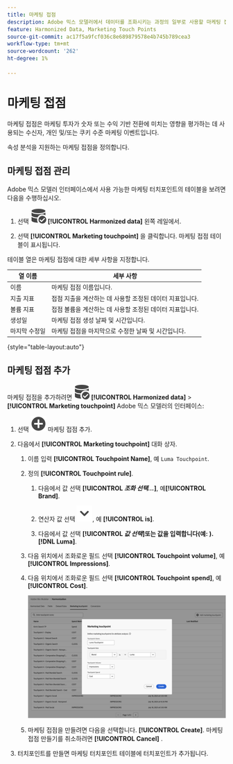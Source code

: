 ```yaml
---
title: 마케팅 접점
description: Adobe 믹스 모델러에서 데이터를 조화시키는 과정의 일부로 사용할 마케팅 접점을 만드는 방법을 알아봅니다.
feature: Harmonized Data, Marketing Touch Points
source-git-commit: ac17f5a9fcf036c8e689879578e4b745b789cea3
workflow-type: tm+mt
source-wordcount: '262'
ht-degree: 1%

---
```



# 마케팅 접점

마케팅 접점은 마케팅 투자가 숫자 또는 수익 기반 전환에 미치는 영향을 평가하는 데 사용되는 수신자, 개인 및/또는 쿠키 수준 마케팅 이벤트입니다.

속성 분석을 지원하는 마케팅 접점을 정의합니다.

## 마케팅 접점 관리

Adobe 믹스 모델러 인터페이스에서 사용 가능한 마케팅 터치포인트의 테이블을 보려면 다음을 수행하십시오.

1. 선택 ![데이터 검색](../assets/icons/DataCheck.svg) **[!UICONTROL Harmonized data]** 왼쪽 레일에서.

1. 선택 **[!UICONTROL Marketing touchpoint]** 을 클릭합니다. 마케팅 접점 테이블이 표시됩니다.

테이블 열은 마케팅 접점에 대한 세부 사항을 지정합니다.

| 열 이름 | 세부 사항 |
| --- | ---|
| 이름 | 마케팅 접점 이름입니다. |
| 지출 지표 | 접점 지출을 계산하는 데 사용할 조정된 데이터 지표입니다. |
| 볼륨 지표 | 접점 볼륨을 계산하는 데 사용할 조정된 데이터 지표입니다. |
| 생성일 | 마케팅 접점 생성 날짜 및 시간입니다. |
| 마지막 수정일 | 마케팅 접점을 마지막으로 수정한 날짜 및 시간입니다. |

{style="table-layout:auto"}

## 마케팅 접점 추가

마케팅 접점을 추가하려면 ![데이터 검색](../assets/icons/DataCheck.svg) **[!UICONTROL Harmonized data]** > **[!UICONTROL Marketing touchpoint]** Adobe 믹스 모델러의 인터페이스:

1. 선택 ![추가](../assets/icons/AddCircle.svg) 마케팅 접점 추가.

1. 다음에서 **[!UICONTROL Marketing touchpoint]** 대화 상자.

   1. 이름 입력 **[!UICONTROL Touchpoint Name]**, 예 `Luma Touchpoint`.

   1. 정의 **[!UICONTROL Touchpoint rule]**.

      1. 다음에서 값 선택 **[!UICONTROL *조화 선택...*]**, 예&#x200B;**[!UICONTROL Brand]**.

      1. 연산자 값 선택 ![펼침](../assets/icons/ChevronDown.svg), 예 **[!UICONTROL is]**.

      1. 다음에서 값 선택 **[!UICONTROL *값 선택&#x200B;*]**또는 값을 입력합니다(예: ).**[!DNL Luma]**.

   1. 다음 위치에서 조화로운 필드 선택 **[!UICONTROL Touchpoint volume]**, 예 **[!UICONTROL Impressions]**.

   1. 다음 위치에서 조화로운 필드 선택 **[!UICONTROL Touchpoint spend]**, 예 **[!UICONTROL Cost]**.

      ![마케팅 접점](../assets/create-touchpoint.png)

   1. 마케팅 접점을 만들려면 다음을 선택합니다. **[!UICONTROL Create]**. 마케팅 접점 만들기를 취소하려면 **[!UICONTROL Cancel]** .

1. 터치포인트를 만들면 마케팅 터치포인트 테이블에 터치포인트가 추가됩니다.

